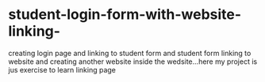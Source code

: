 # student-login-form-with-website-linking-
creating login page and linking to student form and student form linking to website and creating another website inside the wedsite...here my project is jus exercise to learn linking page
